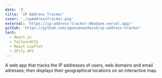 ```yaml
---
date: '2'
title: 'IP Address Tracker'
cover: './ipAddressTracker.png'
external: 'https://ip-address-tracker-00xdave.vercel.app/'
github: 'https://github.com/ogunsanwodavid/ip-address-tracker'
tech:
  - React.js
  - TailwindCSS
  - React Leaflet
  - IPify API
---
```


A web app that tracks the IP addresses of users, web domains and email adresses; then displays their geographical locations on an interactive map.
